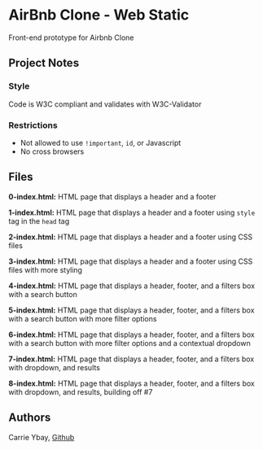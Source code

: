 # AirBnb Clone - Web Static
Front-end prototype for Airbnb Clone

## Project Notes
### Style
Code is W3C compliant and validates with W3C-Validator
### Restrictions
- Not allowed to use `!important`, `id`, or Javascript
- No cross browsers

## Files
**0-index.html:** HTML page that displays a header and a footer

**1-index.html:** HTML page that displays a header and a footer using `style` tag in the `head` tag

**2-index.html:** HTML page that displays a header and a footer using CSS files

**3-index.html:** HTML page that displays a header and a footer using CSS files with more styling

**4-index.html:** HTML page that displays a header, footer, and a filters box with a search button

**5-index.html:** HTML page that displays a header, footer, and a filters box with a search button with more filter options

**6-index.html:** HTML page that displays a header, footer, and a filters box with a search button with more filter options and a contextual dropdown

**7-index.html:** HTML page that displays a header, footer, and a filters box with dropdown, and results

**8-index.html:** HTML page that displays a header, footer, and a filters box with dropdown, and results, building off #7

## Authors
Carrie Ybay, <a href='https://github.com/hicarrie'>Github</a>
